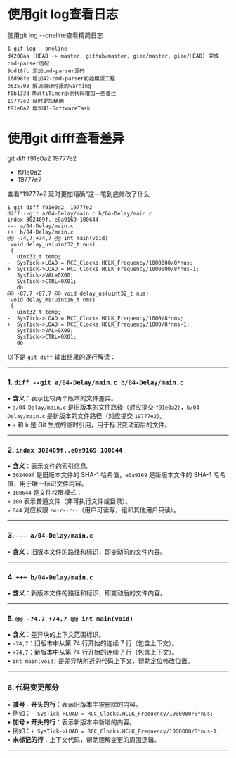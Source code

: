 # 使用git log查看日志

使用git log --oneline查看精简日志

```shell
$ git log --oneline
d4208aa (HEAD -> master, github/master, giee/master, giee/HEAD) 完成cmd-parser适配
9dd18fc 添加cmd-parser源码
16d98fe 增加42-cmd-parser初始模版工程
b625708 解决编译时报的warning
f0b133d MultiTimer示例代码增加一些备注
19777e2 延时更加精确
f91e0a2 增加41-SoftwareTask
```

# 使用git difff查看差异

git diff f91e0a2  19777e2
* f91e0a2 
* 19777e2 

查看"19777e2 延时更加精确"这一笔到底修改了什么

```shell
$ git diff f91e0a2  19777e2
diff --git a/04-Delay/main.c b/04-Delay/main.c
index 302409f..e0a9169 100644
--- a/04-Delay/main.c
+++ b/04-Delay/main.c
@@ -74,7 +74,7 @@ int main(void)
 void delay_us(uint32_t nus)
 {
   uint32_t temp;
-  SysTick->LOAD = RCC_Clocks.HCLK_Frequency/1000000/8*nus;
+  SysTick->LOAD = RCC_Clocks.HCLK_Frequency/1000000/8*nus-1;
   SysTick->VAL=0X00;
   SysTick->CTRL=0X01;
   do
@@ -87,7 +87,7 @@ void delay_us(uint32_t nus)
 void delay_ms(uint16_t nms)
 {
   uint32_t temp;
-  SysTick->LOAD = RCC_Clocks.HCLK_Frequency/1000/8*nms;
+  SysTick->LOAD = RCC_Clocks.HCLK_Frequency/1000/8*nms-1;
   SysTick->VAL=0X00;
   SysTick->CTRL=0X01;
   do
```
以下是 `git diff` 输出结果的逐行解读：

---

### **1. `diff --git a/04-Delay/main.c b/04-Delay/main.c`**  
• **含义**：表示比较两个版本的文件差异。  
  • `a/04-Delay/main.c` 是旧版本的文件路径（对应提交 `f91e0a2`），`b/04-Delay/main.c` 是新版本的文件路径（对应提交 `19777e2`）。  
  • `a` 和 `b` 是 Git 生成的临时引用，用于标识变动前后的文件。

---

### **2. `index 302409f..e0a9169 100644`**  
• **含义**：表示文件的索引信息。  
  • `302409f` 是旧版本文件的 SHA-1 哈希值，`e0a9169` 是新版本文件的 SHA-1 哈希值，用于唯一标识文件内容。  
  • `100644` 是文件权限模式：  
    ◦ `100` 表示普通文件（非可执行文件或目录）。  
    ◦ `644` 对应权限 `rw-r--r--`（用户可读写，组和其他用户只读）。

---

### **3. `--- a/04-Delay/main.c`**  
• **含义**：旧版本文件的路径和标识，即变动前的文件内容。

---

### **4. `+++ b/04-Delay/main.c`**  
• **含义**：新版本文件的路径和标识，即变动后的文件内容。

---

### **5. `@@ -74,7 +74,7 @@ int main(void)`**  
• **含义**：差异块的上下文范围标识。  
  • `-74,7`：旧版本中从第 74 行开始的连续 7 行（包含上下文）。  
  • `+74,7`：新版本中从第 74 行开始的连续 7 行（包含上下文）。  
  • `int main(void)` 是差异块附近的代码上下文，帮助定位修改位置。

---

### **6. 代码变更部分**  
• **减号 `-` 开头的行**：表示旧版本中被删除的内容。  
  • 例如：`- SysTick->LOAD = RCC_Clocks.HCLK_Frequency/1000000/8*nus;`  
• **加号 `+` 开头的行**：表示新版本中新增的内容。  
  • 例如：`+ SysTick->LOAD = RCC_Clocks.HCLK_Frequency/1000000/8*nus-1;`  
• **未标记的行**：上下文代码，帮助理解变更的周围逻辑。

---




